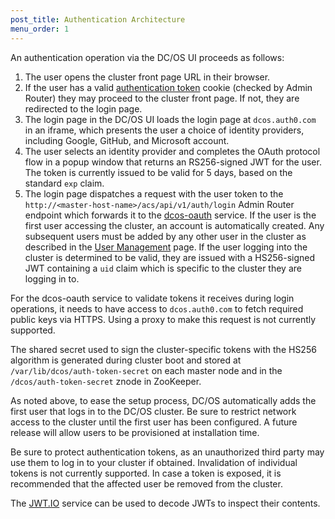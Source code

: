 ```yaml
---
post_title: Authentication Architecture
menu_order: 1
---
```



An authentication operation via the DC/OS UI proceeds as follows:

1. The user opens the cluster front page URL in their browser.
2. If the user has a valid [authentication token](/docs/1.9/administration/id-and-access-mgt/managing-authentication#log-in-cli) cookie (checked by Admin Router)
   they may proceed to the cluster front page. If not, they are redirected to
   the login page.
3. The login page in the DC/OS UI loads the login page at `dcos.auth0.com` in an iframe,
   which presents the user a choice of identity providers, including Google,
   GitHub, and Microsoft account.
4. The user selects an identity provider and completes the OAuth protocol flow
   in a popup window that returns an RS256-signed JWT for the user. The
   token is currently issued to be valid for 5 days, based on the standard
   `exp` claim.
5. The login page dispatches a request with the user token to the
   `http://<master-host-name>/acs/api/v1/auth/login` Admin Router endpoint which forwards it to the
   [dcos-oauth](https://github.com/dcos/dcos-oauth) service. If the user is the
   first user accessing the cluster, an account is automatically created. Any
   subsequent users must be added by any other user in the cluster as described
   in the [User Management](/docs/1.9/administration/user-management/) page.
   If the user logging into the cluster is determined to be valid, they are
   issued with a HS256-signed JWT containing a `uid` claim which is specific to
   the cluster they are logging in to.

For the dcos-oauth service to validate tokens it receives during login operations,
it needs to have access to `dcos.auth0.com` to fetch required public keys via
HTTPS. Using a proxy to make this request is not currently supported.

The shared secret used to sign the cluster-specific tokens with the HS256
algorithm is generated during cluster boot and stored at
`/var/lib/dcos/auth-token-secret` on each master node and in the
`/dcos/auth-token-secret` znode in ZooKeeper.

As noted above, to ease the setup process, DC/OS automatically adds the first
user that logs in to the DC/OS cluster. Be sure to restrict network
access to the cluster until the first user has been configured. A future release
will allow users to be provisioned at installation time.

Be sure to protect authentication tokens, as an unauthorized
third party may use them to log in to your cluster if obtained. Invalidation
of individual tokens is not currently supported. In case a token is exposed,
it is recommended that the affected user be removed from the cluster.

The [JWT.IO](https://jwt.io) service can be used to decode JWTs to inspect
their contents.
